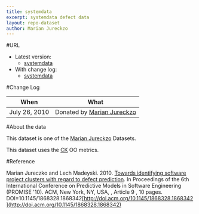```yaml
---
title: systemdata
excerpt: systemdata defect data
layout: repo-dataset
author: Marian Jureckzo
---
```



#URL

  * Latest version: 
    * [systemdata](https://terapromise.csc.ncsu.edu:8443/svn/repo/defect/ck/systemdata/systemdata.csv)
  * With change log:
    * [systemdata](https://terapromise.csc.ncsu.edu:8443/svn/repo/defect/ck/systemdata/)

#Change Log

When | What
---- | ----
July 26, 2010 | Donated by [Marian Jureckzo](/repo/people/data-donors/promise3.html)

#About the data

This dataset is one of the [Marian Jureckzo](/repo/people/data-donors/promise3.html) Datasets.

This dataset uses the [CK](/repo/defect/ck) OO metrics.

#Reference

Marian Jureczko and Lech Madeyski. 2010. [Towards identifying software project clusters with regard to defect prediction](http://dl.acm.org/citation.cfm?id=1868328.1868342&coll=DL&dl=GUIDE&CFID=96280125&CFTOKEN=47274353). In
Proceedings of the 6th International Conference on Predictive
Models in Software Engineering (PROMISE '10). ACM, New York,
NY, USA, , Article 9 , 10 pages. DOI=10.1145/1868328.1868342[http://doi.acm.org/10.1145/1868328.1868342](http://doi.acm.org/10.1145/1868328.1868342)
